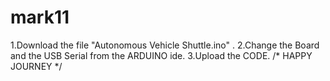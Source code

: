 # mark11
1.Download the file "Autonomous Vehicle Shuttle.ino" .
2.Change the Board and the USB Serial from the ARDUINO ide.
3.Upload the CODE.
/* HAPPY JOURNEY */
